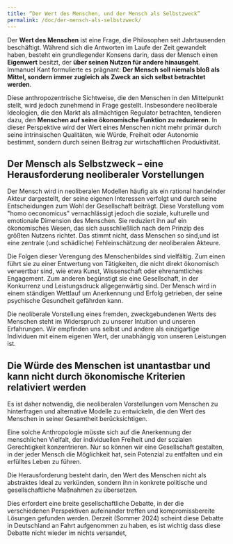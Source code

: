 ```yaml
--- 
title: “Der Wert des Menschen, und der Mensch als Selbstzweck”  
permalink: /doc/der-mensch-als-selbstzweck/  
---
```


Der **Wert des Menschen** ist eine Frage, die Philosophen seit Jahrtausenden beschäftigt. Während sich die Antworten im Laufe der Zeit gewandelt haben, besteht ein grundlegender Konsens darin, dass der Mensch einen **Eigenwert** besitzt, der **über seinen Nutzen für andere hinausgeht**. Immanuel Kant formulierte es prägnant: **Der Mensch soll niemals bloß als Mittel, sondern immer zugleich als Zweck an sich selbst betrachtet werden**.

Diese anthropozentrische Sichtweise, die den Menschen in den Mittelpunkt stellt, wird jedoch zunehmend in Frage gestellt. Insbesondere neoliberale Ideologien, die den Markt als allmächtigen Regulator betrachten, tendieren dazu, den **Menschen auf seine ökonomische Funktion zu reduzieren**. In dieser Perspektive wird der Wert eines Menschen nicht mehr primär durch seine intrinsischen Qualitäten, wie Würde, Freiheit oder Autonomie bestimmt, sondern durch seinen Beitrag zur wirtschaftlichen Produktivität.

## Der Mensch als Selbstzweck – eine Herausforderung neoliberaler Vorstellungen

Der Mensch wird in neoliberalen Modellen häufig als ein rational handelnder Akteur dargestellt, der seine eigenen Interessen verfolgt und durch seine Entscheidungen zum Wohl der Gesellschaft beiträgt. Diese Vorstellung vom "homo oeconomicus" vernachlässigt jedoch die soziale, kulturelle und emotionale Dimension des Menschen. Sie reduziert ihn auf ein ökonomisches Wesen, das sich ausschließlich nach dem Prinzip des größten Nutzens richtet. Das stimmt nicht, dass Menschen so sind,und ist eine zentrale (und schädliche) Fehleinschätzung der neoliberalen Akteure. 

Die Folgen dieser Verengung des Menschenbildes sind vielfältig. Zum einen führt sie zu einer Entwertung von Tätigkeiten, die nicht direkt ökonomisch verwertbar sind, wie etwa Kunst, Wissenschaft oder ehrenamtliches Engagement. Zum anderen begünstigt sie eine Gesellschaft, in der Konkurrenz und Leistungsdruck allgegenwärtig sind. Der Mensch wird in einem ständigen Wettlauf um Anerkennung und Erfolg getrieben, der seine psychische Gesundheit gefährden kann.

Die neoliberale Vorstellung eines fremden, zweckgebundenen Werts des Menschen steht im Widerspruch zu unserer Intuition und unseren Erfahrungen. Wir empfinden uns selbst und andere als einzigartige Individuen mit einem eigenen Wert, der unabhängig von unseren Leistungen ist. 

## Die Würde des Menschen ist unantastbar und kann nicht durch ökonomische Kriterien relativiert werden

Es ist daher notwendig, die neoliberalen Vorstellungen vom Menschen zu hinterfragen und alternative Modelle zu entwickeln, die den Wert des Menschen in seiner Gesamtheit berücksichtigen. 

Eine solche Anthropologie müsste sich auf die Anerkennung der menschlichen Vielfalt, der individuellen Freiheit und der sozialen Gerechtigkeit konzentrieren. Nur so können wir eine Gesellschaft gestalten, in der jeder Mensch die Möglichkeit hat, sein Potenzial zu entfalten und ein erfülltes Leben zu führen.

Die Herausforderung besteht darin, den Wert des Menschen nicht als abstraktes Ideal zu verkünden, sondern ihn in konkrete politische und gesellschaftliche Maßnahmen zu übersetzen. 

Dies erfordert eine breite gesellschaftliche Debatte, in der die verschiedenen Perspektiven aufeinander treffen und kompromissbereite Lösungen gefunden werden. Derzeit (Sommer 2024\) scheint diese Debatte in Deutschland an Fahrt aufgenommen zu haben, es ist wichtig dass diese Debatte nicht wieder im nichts versandet, 

